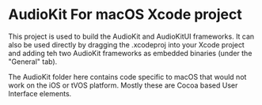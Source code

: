 # AudioKit For macOS Xcode project

This project is used to build the AudioKit and AudioKitUI frameworks. It can also be used directly by dragging the .xcodeproj into your Xcode project and adding teh two AudioKit frameworks as embedded binaries (under the "General" tab).

The AudioKit folder here contains code specific to macOS that would not work on the iOS or tVOS platform.  Mostly these are Cocoa based User Interface elements.